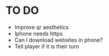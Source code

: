 # TO DO

* Improve qr aesthetics
* Iphone needs https
* Can I download websites in phone?
* Tell player if it is their turn

